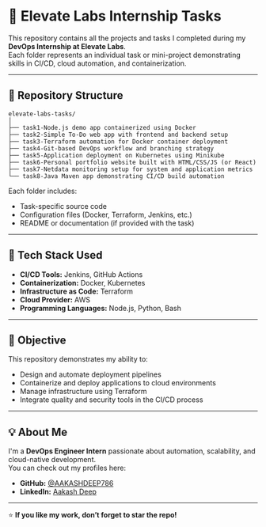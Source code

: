 # 🚀 Elevate Labs Internship Tasks

This repository contains all the projects and tasks I completed during my **DevOps Internship at Elevate Labs**.  
Each folder represents an individual task or mini-project demonstrating skills in CI/CD, cloud automation, and containerization.

---

## 📂 Repository Structure
```
elevate-labs-tasks/
│
├── task1-Node.js demo app containerized using Docker
├── task2-Simple To-Do web app with frontend and backend setup
├── task3-Terraform automation for Docker container deployment
├── task4-Git-based DevOps workflow and branching strategy
├── task5-Application deployment on Kubernetes using Minikube
├── task6-Personal portfolio website built with HTML/CSS/JS (or React)
├── task7-Netdata monitoring setup for system and application metrics
└── task8-Java Maven app demonstrating CI/CD build automation
```
Each folder includes:
- Task-specific source code
- Configuration files (Docker, Terraform, Jenkins, etc.)
- README or documentation (if provided with the task)

---

## 🧰 Tech Stack Used
- **CI/CD Tools:** Jenkins, GitHub Actions  
- **Containerization:** Docker, Kubernetes  
- **Infrastructure as Code:** Terraform  
- **Cloud Provider:** AWS  
- **Programming Languages:** Node.js, Python, Bash  

---

## 🎯 Objective
This repository demonstrates my ability to:
- Design and automate deployment pipelines  
- Containerize and deploy applications to cloud environments  
- Manage infrastructure using Terraform  
- Integrate quality and security tools in the CI/CD process  

---

## 💡 About Me
I'm a **DevOps Engineer Intern** passionate about automation, scalability, and cloud-native development.  
You can check out my profiles here:

- **GitHub:** [@AAKASHDEEP786](https://github.com/AAKASHDEEP786)  
- **LinkedIn:** [Aakash Deep](https://linkedin.com/in/aakash-deep)  

---

⭐ **If you like my work, don’t forget to star the repo!**






